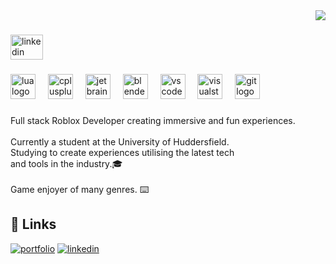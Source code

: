 <div align="right">
  <img src="https://visitor-badge.laobi.icu/badge?page_id=ChrisHes.ChrisHes&left_text=Profile%20Views"  />
</div>

###

<div align="left">
  <a href="https://www.linkedin.com/in/christian-belfield-46a462241/" target="_blank">
    <img src="https://raw.githubusercontent.com/maurodesouza/profile-readme-generator/master/src/assets/icons/social/linkedin/default.svg" width="52" height="40" alt="linkedin logo"  />
  </a>
</div>

###

<div align="left">
  <img src="https://cdn.jsdelivr.net/gh/devicons/devicon/icons/lua/lua-original.svg" height="40" alt="lua logo"  />
  <img width="12" />
  <img src="https://cdn.jsdelivr.net/gh/devicons/devicon/icons/cplusplus/cplusplus-original.svg" height="40" alt="cplusplus logo"  />
  <img width="12" />
  <img src="https://cdn.jsdelivr.net/gh/devicons/devicon/icons/jetbrains/jetbrains-original.svg" height="40" alt="jetbrains logo"  />
  <img width="12" />
  <img src="https://cdn.jsdelivr.net/gh/devicons/devicon/icons/blender/blender-original.svg" height="40" alt="blender logo"  />
  <img width="12" />
  <img src="https://cdn.jsdelivr.net/gh/devicons/devicon/icons/vscode/vscode-original.svg" height="40" alt="vscode logo"  />
  <img width="12" />
  <img src="https://cdn.jsdelivr.net/gh/devicons/devicon/icons/visualstudio/visualstudio-plain.svg" height="40" alt="visualstudio logo"  />
  <img width="12" />
  <img src="https://cdn.jsdelivr.net/gh/devicons/devicon/icons/git/git-original.svg" height="40" alt="git logo"  />
</div>

###

<p align="left">Full stack Roblox Developer creating immersive and fun experiences.<br><br>Currently a student at the University of Huddersfield. <br>Studying to create experiences utilising the latest tech <br>and tools in the industry.🎓<br><br>Game enjoyer of many genres. ⌨️</p>

###

## 🔗 Links
[![portfolio](https://img.shields.io/badge/my_portfolio-000?style=for-the-badge&logo=ko-fi&logoColor=white)](https://christianbelfielddev.co.uk/)
[![linkedin](https://img.shields.io/badge/linkedin-0A66C2?style=for-the-badge&logo=linkedin&logoColor=white)](https://www.linkedin.com/in/christian-belfield-46a462241/)
